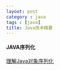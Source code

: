 ```yaml
---
layout: post
category : java
tags : [java]
title: Java技术精要
---
```


#### JAVA序列化
[理解Java对象序列化](http://www.blogjava.net/jiangshachina/archive/2012/02/13/369898.html)
